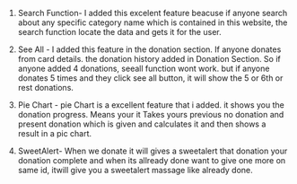 1. Search Function-  I added this excelent feature beacuse if anyone search about any specific category name which is contained in this website, the search function locate the data and gets it for the user.
 
2. See All -  I added this feature in the donation section. If anyone donates from card details. the donation history added in Donation Section. So if anyone added 4 donations, seeall function wont work. but if anyone donates 5 times and they click see all button, it will show the 5 or 6th or rest donations.

 
3. Pie Chart - pie Chart is a excellent feature that i added. it shows you the donation progress. Means your it Takes yours previous no donation and present donation which is given and calculates it and then shows a result in a pic chart.

4. SweetAlert- When we donate it will gives a sweetalert  that donation your donation complete and when its allready done want to give one more on same id, itwill give you a sweetalert massage like already done.
